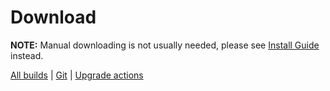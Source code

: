 # Download

**NOTE:** Manual downloading is not usually needed, please see [Install Guide](/Install) instead.

[All builds](http://download.flexget.com/) | [Git](/GitHubInstall) | [Upgrade actions](/UpgradeActions)
